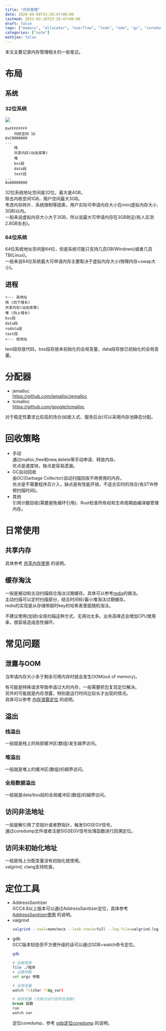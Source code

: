 ```yaml
---
title: "内存管理"
date: 2020-04-09T23:28:47+08:00
lastmod: 2021-03-16T23:28:47+08:00
draft: false
tags: ["memory", "allocator", "overflow", "leak", "oom", "gc", "coredump"]
categories: ["note"]
mathjax: false
---
```


本文主要记录内存管理相关的一些笔记。  
<!--more-->

# 布局
## 系统
### 32位系统  
![](https://i.loli.net/2020/04/17/jKXnRoviOJFz4es.png)  
```
0xFFFFFFFF
    内核空间 1G
0xC0000000
...
    栈
    共享内存(动态库等)
    堆
    bss段
    data段
    text段
...
0x00000000
```
32位系统地址空间是32位，最大是4GB。  
除去内核空间1GB，用户空间最大3GB。  
考虑内存碎片、系统限制等因素，用户实际可申请内存大小在min(虚拟内存大小, 3GB)以内。  
一般来说虚拟内存大小大于3GB，所以说最大可申请内存在3GB附近(有人实测2.8GB左右)。  

### 64位系统  
64位系统地址空间是64位，但是系统可能只支持几百GB(Windows)或者几百TB(Linux)。  
一般来说64位系统最大可申请内存主要取决于虚拟内存大小(物理内存+swap大小)。  

## 进程
```
<--- 高地址
栈 (向下增长)
共享内存(动态库等)
堆 (向上增长)
bss段
data段
rodata段
text段
<--- 低地址
```
text段存放代码，bss段存放未初始化的全局变量，data段存放已初始化的全局变量。  

# 分配器
- jemalloc  
  https://github.com/jemalloc/jemalloc
- tcmalloc  
  https://github.com/google/tcmalloc

对于稳定性要求比较高的场合(如嵌入式、服务后台)可以采用内存池静态分配。  

# 回收策略
- 手动  
  通过malloc,free和new,delete等手动申请、释放内存。  
  优点是速度快，缺点是容易遗漏。  
- GC自动回收  
  由GC(Garbage Collector)自动扫描回收不再使用的内存。  
  优点是不需要程序员介入，缺点是有性能开销，不适合实时的场合(有STW停顿扫描时间)。
- 其他  
  引用计数回收(需要避免循环引用)、Rust检查所有权和生命周期由编译器管理内存。  

# 日常使用
## 共享内存
具体参考 [共享内存使用](/post/共享内存的使用) 的说明。  

## 缓存淘汰
一般是被动和主动扫描结合淘汰过期缓存。具体可以参考[redis](https://redis.io/commands/expire#how-redis-expires-keys)的做法。  
主动扫描可以定时扫描部分，结合时间轮/最小堆淘汰过期缓存。  
redis的实现是从存储带超时key的哈希表里面随机淘汰。  

不建议使用(加锁)全局扫描这种方式，无用功太多。业务高峰还会增加CPU使用率，很容易造成恶性循环。  

# 常见问题

## 泄露与OOM
当申请内存大小多于剩余可用内存时就会发生OOM(out of memory)。  

有可能是特殊请求导致申请过大的内存，一般需要抓包复现定位解决。  
另外的可能就是内存泄露，特别是运行时间比较长才出现的情况。  
具体可以参考 [内存泄露定位](/post/内存泄露定位/) 的说明。  

## 溢出

### 栈溢出
一般就是栈上的局部缓冲区(数组)发生越界访问。  

### 堆溢出
一般就是堆上的缓冲区(数组)的越界访问。  

### 全局数据溢出
一般就是data/bss段的全局缓冲区(数组)的越界访问。  

## 访问非法地址
一般是解引用了空指针或者野指针，触发SIGSEGV信号。  
通过coredump文件或者注册SIGSEGV信号处理函数进行回溯定位。  

## 访问未初始化地址
一般是栈上分配变量没有初始化就使用。  
valgrind, clang支持检查。  

# 定位工具
- AddressSanitizer  
  GCC4.8以上版本可以通过AddressSanitizer定位，具体参考 [AddressSanitizer使用](/post/addresssanitizer定位内存问题/) 的说明。  
- valgrind  
  ```sh
  valgrind --tool=memcheck --leak-check=full --log-file=valgrind.log 待定位程序 参数列表
  ```
- gdb  
  GCC版本较低但不方便升级的话可以通过GDB+watch命令定位。  
  ```sh
  gdb
  
  # 加载程序
  file ./程序
  # 设置参数
  set args 参数
  
  # 全局变量
  watch *((char *)&g_var)
  
  # 局部变量 (先断点运行到所在函数)
  break 函数
  run
  watch var
  ```
  定位coredump，参考 [gdb定位coredump](/post/使用gdb定位死锁coredump问题#coredump) 的说明。  

